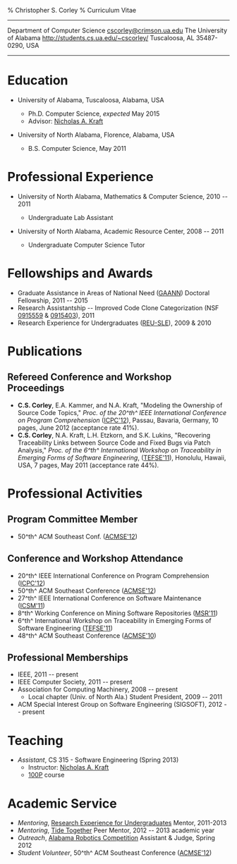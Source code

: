 % Christopher S. Corley
% Curriculum Vitae

<span class="vita-table">

------------------------------- -----------------------------------------------------
Department of Computer Science    <span class="mail"><cscorley@crimson.ua.edu></span>
The University of Alabama                      <http://students.cs.ua.edu/~cscorley/>
Tuscaloosa, AL 35487-0290, USA
------------------------------- -----------------------------------------------------

</span>


Education
=========

- University of Alabama, Tuscaloosa, Alabama, USA
    - Ph.D. Computer Science, *expected* May 2015
    - Advisor: [Nicholas A. Kraft](http://cs.ua.edu/~nkraft/)

- University of North Alabama, Florence, Alabama, USA
    - B.S. Computer Science, May 2011

Professional Experience
=======================

- University of North Alabama, Mathematics & Computer Science, 2010 -- 2011
    - Undergraduate Lab Assistant

- University of North Alabama, Academic Resource Center, 2008 -- 2011
    - Undergraduate Computer Science Tutor

Fellowships and Awards
======================

- Graduate Assistance in Areas of National Need
  ([GAANN](http://gaann.cs.ua.edu/)) Doctoral Fellowship,
  2011 -- 2015
- Research Assistantship -- Improved Code Clone Categorization
  (NSF [0915559](http://nsf.gov/awardsearch/showAward.do?AwardNumber=0915559)
 & [0915403](http://nsf.gov/awardsearch/showAward.do?AwardNumber=0915403)),
 2011
- Research Experience for Undergraduates ([REU-SLE](http://reu.cs.ua.edu/)),
  2009 & 2010

Publications
============

Refereed Conference and Workshop Proceedings
--------------------------------------------

- **C.S. Corley**, E.A. Kammer, and N.A. Kraft,
"Modeling the Ownership of Source Code Topics,"
*Proc. of the 20^th^ IEEE International Conference on Program
Comprehension*
([ICPC'12](http://icpc12.sosy-lab.org/)),
Passau, Bavaria, Germany, 10 pages, June 2012
(acceptance rate 41%).
- **C.S. Corley**, N.A. Kraft, L.H. Etzkorn, and S.K. Lukins,
"Recovering Traceability Links between Source Code and Fixed Bugs via Patch
Analysis,"
*Proc. of the 6^th^ International Workshop on Traceability in Emerging Forms of Software
Engineering*, ([TEFSE'11](http://www.cs.wm.edu/semeru/tefse2011)),
Honolulu, Hawaii, USA, 7 pages, May 2011
(acceptance rate 44%).

Professional Activities
=======================

Program Committee Member
------------------------

- 50^th^ ACM Southeast Conf. ([ACMSE'12](http://cs.ua.edu/acmse2012/))

Conference and Workshop Attendance
--------------------------------

- 20^th^ IEEE International Conference on Program Comprehension ([ICPC'12](http://icpc12.sosy-lab.org/))
- 50^th^ ACM Southeast Conference ([ACMSE'12](http://cs.ua.edu/acmse2012/))
- 27^th^ IEEE International Conference on Software Maintenance ([ICSM'11](http://www.cs.wm.edu/icsm2011))
- 8^th^ Working Conference on Mining Software Repositories ([MSR'11](http://2011.msrconf.org/))
- 6^th^ International Workshop on Traceability in Emerging Forms of Software Engineering ([TEFSE'11](http://www.cs.wm.edu/semeru/tefse2011))
- 48^th^ ACM Southeast Conference ([ACMSE'10](http://www.cs.oldemiss.edu/acmse2010/))

Professional Memberships
------------------------

- IEEE, 2011 -- present
- IEEE Computer Society, 2011 -- present
- Association for Computing Machinery, 2008 -- present
    - Local chapter (Univ. of North Ala.) Student President, 2009 -- 2011
- ACM Special Interest Group on Software Engineering (SIGSOFT), 2012 -- present

Teaching
========

- *Assistant*, CS 315 - Software Engineering (Spring 2013)
    - Instructor: [Nicholas A. Kraft](http://cs.ua.edu/~nkraft/)
    - [100P](http://100p.cs.ua.edu/) course

Academic Service
================

- *Mentoring*, [Research Experience for Undergraduates](http://reu.cs.ua.edu/)
  Mentor, 2011-2013
- *Mentoring*, [Tide Together](http://graduate.ua.edu/tidetogether/)
  Peer Mentor, 2012 -- 2013 academic year
- *Outreach*, [Alabama Robotics Competition](http://outreach.cs.ua.edu/robotics-contest/) Assistant &
  Judge, Spring 2012
- *Student Volunteer*, 50^th^ ACM Southeast Conference ([ACMSE'12](http://cs.ua.edu/acmse2012/))

<!--
Graduate Courses
================

- CS 515 - Software Design and Development (Fall 2011)
- CS 526 - Introduction to Operating Systems (Fall 2011)
- CS 600 - Foundations of Software Engineering (Fall 2011)
- CS 557 - Database Management Systems (Spring 2012)
- CS 575 - Formal Languages and Machines (Spring 2012)
- CS 691 - Special Topics: Software Evolution (Spring 2012)
- CS 503 - Programming Languages (Fall 2012)
- CS 567 - Computer Systems Architecture (Fall 2012)
- CS 535 - Computer Graphics (Spring 2013)
- CS 630 - Empirical Software Engineering (Spring 2013)
-->
